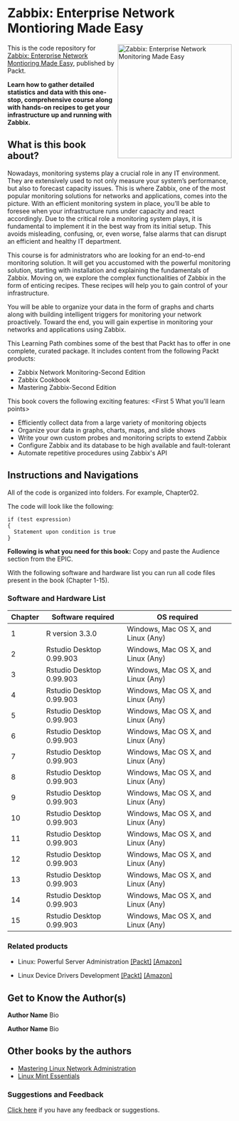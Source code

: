# Zabbix: Enterprise Network Montioring Made Easy

<a href="https://www.packtpub.com/networking-and-servers/zabbix-enterprise-network-monitoring-made-easy?utm_source=github&utm_medium=repository&utm_content=9781787129047"><img src="https://www.packtpub.com/sites/default/files/C06984_MockupCover_low.png" alt="Zabbix: Enterprise Network Monitoring Made Easy" height="256px" align="right"></a>

This is the code repository for [Zabbix: Enterprise Network Montioring Made Easy](https://www.packtpub.com/networking-and-servers/zabbix-enterprise-network-monitoring-made-easy?utm_source=github&utm_medium=repository&utm_content=9781787129047), published by Packt.

**Learn how to gather detailed statistics and data with this one-stop, comprehensive course along with hands-on recipes to get your infrastructure up and running with Zabbix.**

## What is this book about?
Nowadays, monitoring systems play a crucial role in any IT environment. They are extensively used to not only measure your system’s performance, but also to forecast capacity issues. This is where Zabbix, one of the most popular monitoring solutions for networks and applications, comes into the picture. With an efficient monitoring system in place, you’ll be able to foresee when your infrastructure runs under capacity and react accordingly. Due to the critical role a monitoring system plays, it is fundamental to implement it in the best way from its initial setup. This avoids misleading, confusing, or, even worse, false alarms that can disrupt an efficient and healthy IT department.

This course is for administrators who are looking for an end-to-end monitoring solution. It will get you accustomed with the powerful monitoring solution, starting with installation and explaining the fundamentals of Zabbix. Moving on, we explore the complex functionalities of Zabbix in the form of enticing recipes. These recipes will help you to gain control of your infrastructure.

You will be able to organize your data in the form of graphs and charts along with building intelligent triggers for monitoring your network proactively. Toward the end, you will gain expertise in monitoring your networks and applications using Zabbix.

This Learning Path combines some of the best that Packt has to offer in one complete, curated package. It includes content from the following Packt products: 
* Zabbix Network Monitoring-Second Edition
* Zabbix Cookbook 
* Mastering Zabbix-Second Edition

This book covers the following exciting features: <First 5 What you'll learn points>
* Efficiently collect data from a large variety of monitoring objects
* Organize your data in graphs, charts, maps, and slide shows
* Write your own custom probes and monitoring scripts to extend Zabbix
* Configure Zabbix and its database to be high available and fault-tolerant
* Automate repetitive procedures using Zabbix's API


## Instructions and Navigations
All of the code is organized into folders. For example, Chapter02.

The code will look like the following:
```
if (test expression)
{
  Statement upon condition is true
}
```

**Following is what you need for this book:**
Copy and paste the Audience section from the EPIC.

With the following software and hardware list you can run all code files present in the book (Chapter 1-15).

### Software and Hardware List

| Chapter  | Software required                   | OS required                        |
| -------- | ------------------------------------| -----------------------------------|
| 1        | R version 3.3.0                     | Windows, Mac OS X, and Linux (Any) |
| 2        | Rstudio Desktop 0.99.903            | Windows, Mac OS X, and Linux (Any) |
| 3        | Rstudio Desktop 0.99.903            | Windows, Mac OS X, and Linux (Any) |
| 4        | Rstudio Desktop 0.99.903            | Windows, Mac OS X, and Linux (Any) |
| 5        | Rstudio Desktop 0.99.903            | Windows, Mac OS X, and Linux (Any) |
| 6        | Rstudio Desktop 0.99.903            | Windows, Mac OS X, and Linux (Any) |
| 7        | Rstudio Desktop 0.99.903            | Windows, Mac OS X, and Linux (Any) |
| 8        | Rstudio Desktop 0.99.903            | Windows, Mac OS X, and Linux (Any) |
| 9        | Rstudio Desktop 0.99.903            | Windows, Mac OS X, and Linux (Any) |
| 10        | Rstudio Desktop 0.99.903            | Windows, Mac OS X, and Linux (Any) |
| 11        | Rstudio Desktop 0.99.903            | Windows, Mac OS X, and Linux (Any) |
| 12        | Rstudio Desktop 0.99.903            | Windows, Mac OS X, and Linux (Any) |
| 13        | Rstudio Desktop 0.99.903            | Windows, Mac OS X, and Linux (Any) |
| 14        | Rstudio Desktop 0.99.903            | Windows, Mac OS X, and Linux (Any) |
| 15        | Rstudio Desktop 0.99.903            | Windows, Mac OS X, and Linux (Any) |



### Related products <Paste books from the Other books you may enjoy section>
* Linux: Powerful Server Administration [[Packt]](https://www.packtpub.com/networking-and-servers/linux-powerful-server-administration?utm_source=github&utm_medium=repository&utm_campaign=9781788293778) [[Amazon]](https://www.amazon.com/dp/1788293770)

* Linux Device Drivers Development [[Packt]](https://www.packtpub.com/networking-and-servers/linux-device-drivers-development?utm_source=github&utm_medium=repository&utm_campaign=9781785280009) [[Amazon]](https://www.amazon.com/dp/1788293770)

## Get to Know the Author(s)
**Author Name**
Bio

**Author Name**
Bio


## Other books by the authors
* [Mastering Linux Network Administration](https://www.packtpub.com/networking-and-servers/mastering-linux-network-administration?utm_source=github&utm_medium=repository&utm_campaign=9781784399597)
* [Linux Mint Essentials](https://www.packtpub.com/networking-and-servers/linux-mint-essentials?utm_source=github&utm_medium=repository&utm_campaign=9781782168157)

### Suggestions and Feedback
[Click here](https://docs.google.com/forms/d/e/1FAIpQLSdy7dATC6QmEL81FIUuymZ0Wy9vH1jHkvpY57OiMeKGqib_Ow/viewform) if you have any feedback or suggestions.
